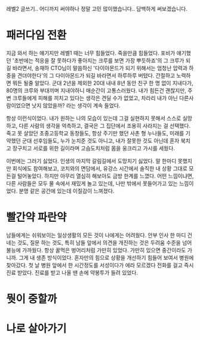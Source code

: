 레벨2 글쓰기.. 
어디까지 써야하나 정말 고민 많이했습니다..
담백하게 써보겠습니다.


# 패러다임 전환

지금 와서 하는 얘기지만 레벨1 때는 너무 힘들었다. 죽을만큼 힘들었다. 포비가 얘기했던 '초반에는 적응을 잘 못하다가 좋아지는 크루를 보면 가장 뿌듯하죠'의 그 크루가 되길 바라면서, 송재하 CTO님이 말씀하신 '다이아몬드가 되기 위해서는 엄청난 압력과 하중을 견뎌야한다'의 그 다이아몬드가 되길 바라면서 하루하루 버텼다. 간절하고 노력하면 뭐든 될줄 알았다. 군대 2년을 제외한 20대 내내 8년 동안 친구 한 명 없이 지내다가, 80명의 크루와 부대끼며 지내야하니 매순간이 고통스러웠다. 내가 힘든건 괜찮지만, 주변 크루들에게 피해를 끼치고 있다는 생각은 견딜 수가 없었고, 차라리 내가 아닌 다른사람이었으면 낫지 않았을까? 라는 생각이 계속 들었다.

항상 이런식이었다. 내가 원하는 나의 모습이 있는데 그걸 실현하지 못해서 스스로 실망하고, 다른 사람의 생각을 억측하고, 결국은 그 집단에서 조용히 사라지는 걸 선택했다. 죽고 못 살았던 초중고등학교 동창들도, 항상 주기만 했던 사촌 형 누나들도, 미래를 기약했던 군대 선후임들도, 누가 눈치준 것도 아니고, 내가 잘못한 것도 아닌데 혼자 북치고 장구치고 서로를 위한 길이라며 고슴도치처럼 몸을 웅크리고 가시를 세웠다.

이번에는 그러기 싫었다. 인생의 마지막 갈림길에서 도망치기 싫었다. 말 한마디 못했지만 회식에도 참여해보고, 코치와의 면담에서, 유강스 시간에서 솔직한 내 상황 그대로 모든걸 털어놓았다. 하지만 아무리 열심히 해보아도 금방 한계를 느꼈다. 어떤 느낌이냐면, 다른 사람들은 모두 물 속에서 재밌게 놀고 있는데, 나만 밖에서 못들어가고 있는 느낌이었다. 분명 같은 공간에 있는데 이질감이 느껴졌다.


# 빨간약 파란약

남들에게는 쉬워보이는 일상생활의 모든 것이 나에게는 어려웠다. 안부 인사 한 마디 건네는 것도, 질문 하는 것도, 특히 남들 앞에서 의견을 개진하는 것은 두려움 수준을 넘어 불능에 가까웠다. 항상 꿀먹은 벙어리처럼 가만히 있었다. 가만히 있으면 중간이라도 가니까. 그게 내 생존 방식이었다. 혼자만의 힘으로 상황을 개선하기 힘들어 보여서 병원에 찾아갔다. 첫 날 병원 앞에서 한 시간정도를 서성이다가 에라 모르겠다 전화를 걸고 즉시 진료 받았다. 진료를 받고 나올 땐 손에 약봉투가 들려 있었다.


# 뭣이 중할까


# 나로 살아가기


